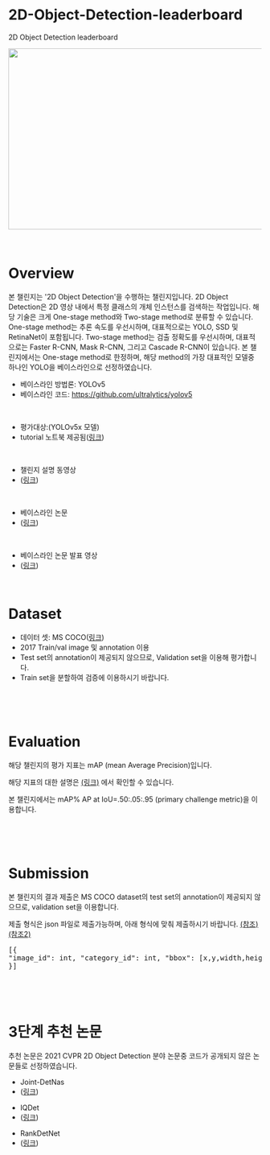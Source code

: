 # 2D-Object-Detection-leaderboard
2D Object Detection leaderboard


<p><img src="https://camo.githubusercontent.com/8858f8b1c9fb4847f25610527af88d2b3abde054/68747470733a2f2f757365722d696d616765732e67697468756275736572636f6e74656e742e636f6d2f32363833333433332f3132373537343938382d36613535386161312d643236382d343462392d626636622d3632643463363035636337322e6a7067" alt="" width="640" height="360" /></p><p>&nbsp;</p>


# Overview


<p>본 챌린지는 '2D Object Detection'을 수행하는 챌린지입니다. 2D Object Detection은 2D 영상 내에서 특정 클래스의 개체 인스턴스를 검색하는 작업입니다. 해당 기술은 크게 One-stage method와 Two-stage method로 분류할 수 있습니다. One-stage method는 추론 속도를 우선시하며, 대표적으로는 YOLO, SSD 및 RetinaNet이 포함됩니다. Two-stage method는 검출 정확도를 우선시하며, 대표적으로는 Faster R-CNN, Mask R-CNN, 그리고 Cascade R-CNN이 있습니다. 본 챌린지에서는 One-stage method로 한정하며, 해당 method의 가장 대표적인 모델중 하나인 YOLO을 베이스라인으로 선정하였습니다.</p>
<ul>
<li>베이스라인 방법론: YOLOv5</li>
<li>베이스라인 코드: <a href="https://github.com/ultralytics/yolov5/">https://github.com/ultralytics/yolov5</a></li>
</ul>
<p>&nbsp;</p>
<ul>
<li>평가대상:(YOLOv5x 모델)</li>
<li>tutorial 노트북 제공됨(<a href="https://github.com/ultralytics/yolov5/blob/master/tutorial.ipynb">링크</a>)</li>
</ul>
<p>&nbsp;</p>

<ul>
<li>챌린지 설명 동영상 </li>
<li>(<a href="https://youtu.be/V1lnjEATIlU">링크</a>)</li>
</ul>
<p>&nbsp;</p>

<ul>
<li>베이스라인 논문 </li>
<li>(<a href="https://pjreddie.com/media/files/papers/yolo_1.pdf">링크</a>)</li>
</ul>
<p>&nbsp;</p>

<ul>
<li>베이스라인 논문 발표 영상 </li>
<li>(<a href="https://www.youtube.com/watch?v=NM6lrxy0bxs">링크</a>)</li>
</ul>
<p>&nbsp;</p>


# Dataset

<ul>
<li>데이터 셋: MS COCO(<a href="https://cocodataset.org/#download">링크</a>)</li>
<li>2017 Train/val image 및 annotation 이용</li>
<li>Test set의 annotation이 제공되지 않으므로, Validation set을 이용해 평가합니다.</li>
<li>Train set을 분할하여 검증에 이용하시기 바랍니다.</li>
</ul>
<p>&nbsp;</p><p>&nbsp;</p>



# Evaluation


<p>해당 챌린지의 평가 지표는 mAP (mean Average Precision)입니다.</p>
<p>해당 지표의 대한 설명은 <a href="https://cocodataset.org/#detection-eval">(링크)</a> 에서 확인할 수 있습니다.</p>
<p>본 챌린지에서는 mAP% AP at IoU=.50:.05:.95 (primary challenge metric)을 이용합니다.</p>
<p>&nbsp;</p><p>&nbsp;</p>



# Submission


<p>본 챌린지의 결과 제출은 MS COCO dataset의 test set의 annotation이 제공되지 않으므로, validation set을 이용합니다.</p>
<p>제출 형식은 json 파일로 제출가능하며, 아래 형식에 맞춰 제출하시기 바랍니다. <a href="https://cocodataset.org/#format-results">(참조)</a> <a href="https://github.com/cocodataset/cocoapi/blob/master/results/instances_val2014_fakebbox100_results.json">(참조2)</a></p>
<pre>[{
"image_id": int, "category_id": int, "bbox": [x,y,width,height], "score": float,
}]</pre>
<p>&nbsp;</p><p>&nbsp;</p>

# 3단계 추천 논문
<p>추천 논문은 2021 CVPR 2D Object Detection 분야 논문중 코드가 공개되지 않은 논문들로 선정하였습니다.</p>
<ul>
<li>Joint-DetNas </li>
<li>(<a href="https://openaccess.thecvf.com/content/CVPR2021/papers/Yao_Joint-DetNAS_Upgrade_Your_Detector_With_NAS_Pruning_and_Dynamic_Distillation_CVPR_2021_paper.pdf">링크</a>)</li>
</ul>

<ul>
<li>IQDet </li>
<li>(<a href="https://openaccess.thecvf.com/content/CVPR2021/papers/Ma_IQDet_Instance-Wise_Quality_Distribution_Sampling_for_Object_Detection_CVPR_2021_paper.pdf">링크</a>)</li>
</ul>

<ul>
<li>RankDetNet </li>
<li>(<a href="https://openaccess.thecvf.com/content/CVPR2021/papers/Liu_RankDetNet_Delving_Into_Ranking_Constraints_for_Object_Detection_CVPR_2021_paper.pdf">링크</a>)</li>
</ul>

